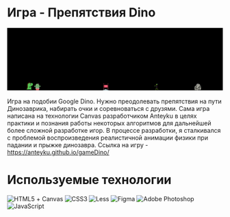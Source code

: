 # Игра - Препятствия Dino
![Header](game.jpg)

Игра на подобии Google Dino. Нужно преодолевать препятствия на пути Динозаврика, набирать очки и соревноваться с друзями. Сама игра написана на технологии Canvas разработчиком Anteyku в целях практики и познания работы некоторых алгоритмов для дальнейшей более сложной разработке игор. В процессе разработки, я сталкивался с проблемой воспроизведения реалистичной анимации физики при падании и прыжке динозавра. Ссылка на игру - https://anteyku.github.io/gameDino/
# Используемые технологии
![HTML5](https://img.shields.io/badge/html5-%23E34F26.svg?style=for-the-badge&logo=html5&logoColor=white) + Canvas
![CSS3](https://img.shields.io/badge/css3-%231572B6.svg?style=for-the-badge&logo=css3&logoColor=white)
![Less](https://img.shields.io/badge/less-2B4C80?style=for-the-badge&logo=less&logoColor=white)
![Figma](https://img.shields.io/badge/figma-%23F24E1E.svg?style=for-the-badge&logo=figma&logoColor=white)
![Adobe Photoshop](https://img.shields.io/badge/adobephotoshop-%2331A8FF.svg?style=for-the-badge&logo=adobephotoshop&logoColor=white)
![JavaScript](https://img.shields.io/badge/javascript-%23323330.svg?style=for-the-badge&logo=javascript&logoColor=%23F7DF1E)